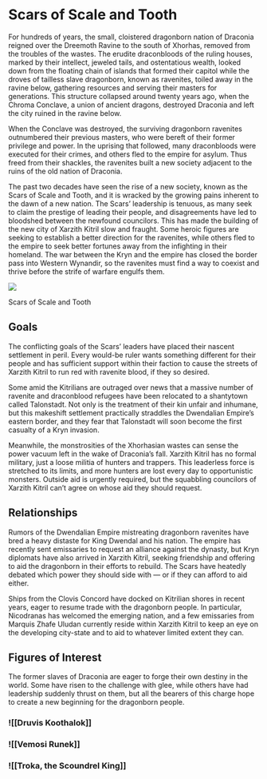 # Scars of Scale and Tooth

For hundreds of years, the small, cloistered dragonborn nation of Draconia reigned over the Dreemoth Ravine to the south of Xhorhas, removed from the troubles of the wastes. The erudite draconbloods of the ruling houses, marked by their intellect, jeweled tails, and ostentatious wealth, looked down from the floating chain of islands that formed their capitol while the droves of tailless slave dragonborn, known as ravenites, toiled away in the ravine below, gathering resources and serving their masters for generations. This structure collapsed around twenty years ago, when the Chroma Conclave, a union of ancient dragons, destroyed Draconia and left the city ruined in the ravine below.

When the Conclave was destroyed, the surviving dragonborn ravenites outnumbered their previous masters, who were bereft of their former privilege and power. In the uprising that followed, many draconbloods were executed for their crimes, and others fled to the empire for asylum. Thus freed from their shackles, the ravenites built a new society adjacent to the ruins of the old nation of Draconia.

The past two decades have seen the rise of a new society, known as the Scars of Scale and Tooth, and it is wracked by the growing pains inherent to the dawn of a new nation. The Scars’ leadership is tenuous, as many seek to claim the prestige of leading their people, and disagreements have led to bloodshed between the newfound councilors. This has made the building of the new city of Xarzith Kitril slow and fraught. Some heroic figures are seeking to establish a better direction for the ravenites, while others fled to the empire to seek better fortunes away from the infighting in their homeland. The war between the Kryn and the empire has closed the border pass into Western Wynandir, so the ravenites must find a way to coexist and thrive before the strife of warfare engulfs them.

[![](https://media.dndbeyond.com/compendium-images/egtw/yDOyqyOocErRgYJK/02-13.png)](https://media.dndbeyond.com/compendium-images/egtw/yDOyqyOocErRgYJK/02-13.png)

Scars of Scale and Tooth
## Goals

The conflicting goals of the Scars’ leaders have placed their nascent settlement in peril. Every would-be ruler wants something different for their people and has sufficient support within their faction to cause the streets of Xarzith Kitril to run red with ravenite blood, if they so desired.

Some amid the Kitrilians are outraged over news that a massive number of ravenite and draconblood refugees have been relocated to a shantytown called Talonstadt. Not only is the treatment of their kin unfair and inhumane, but this makeshift settlement practically straddles the Dwendalian Empire’s eastern border, and they fear that Talonstadt will soon become the first casualty of a Kryn invasion.

Meanwhile, the monstrosities of the Xhorhasian wastes can sense the power vacuum left in the wake of Draconia’s fall. Xarzith Kitril has no formal military, just a loose militia of hunters and trappers. This leaderless force is stretched to its limits, and more hunters are lost every day to opportunistic monsters. Outside aid is urgently required, but the squabbling councilors of Xarzith Kitril can’t agree on whose aid they should request.

## Relationships

Rumors of the Dwendalian Empire mistreating dragonborn ravenites have bred a heavy distaste for King Dwendal and his nation. The empire has recently sent emissaries to request an alliance against the dynasty, but Kryn diplomats have also arrived in Xarzith Kitril, seeking friendship and offering to aid the dragonborn in their efforts to rebuild. The Scars have heatedly debated which power they should side with — or if they can afford to aid either.

Ships from the Clovis Concord have docked on Kitrilian shores in recent years, eager to resume trade with the dragonborn people. In particular, Nicodranas has welcomed the emerging nation, and a few emissaries from Marquis Zhafe Uludan currently reside within Xarzith Kitril to keep an eye on the developing city-state and to aid to whatever limited extent they can.

## Figures of Interest

The former slaves of Draconia are eager to forge their own destiny in the world. Some have risen to the challenge with glee, while others have had leadership suddenly thrust on them, but all the bearers of this charge hope to create a new beginning for the dragonborn people.

### ![[Druvis Koothalok]]

### ![[Vemosi Runek]]

### ![[Troka, the Scoundrel King]]

##